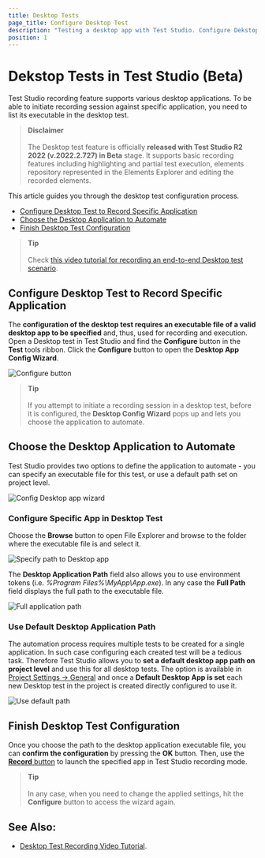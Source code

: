 ```yaml
---
title: Desktop Tests
page_title: Configure Desktop Test
description: "Testing a desktop app with Test Studio. Configure Dekstop Test (Standalone) in Test Studio for automating dekstop application. Create a Dekstop test in Test Studio and record an automated scenario for desktop app. "
position: 1
---
```

# Dekstop Tests in Test Studio (Beta)

Test Studio recording feature supports various desktop applications. To be able to initiate recording session against specific application, you need to list its executable in the desktop test.

> **Disclaimer**
> <br>
> <br>
> The Desktop test feature is officially __released with Test Studio R2 2022 (v.2022.2.727) in Beta__ stage. It supports basic recording features including highlighting and partial test execution, elements repository represented in the Elements Explorer and editing the recorded elements.

This article guides you through the desktop test configuration process.

- [Configure Desktop Test to Record Specific Application](#configure-desktop-test-to-record-specific-application)
- [Choose the Desktop Application to Automate](#choose-the-desktop-application-to-automate)
- [Finish Desktop Test Configuration](#finish-desktop-test-configuration)

> **Tip**
> <br>
> <br>
> Check <a href="https://www.telerik.com/videos/teststudio/test-recorder-for-wpf-video-tutorial-test-studio" target="_blank">this video tutorial for recording an end-to-end Desktop test scenario</a>.

## Configure Desktop Test to Record Specific Application

The __configuration of the desktop test requires an executable file of a valid desktop app to be specified__ and, thus, used for recording and execution. Open a Desktop test in Test Studio and find the __Configure__ button in the __Test__ tools ribbon. Click the __Configure__ button to open the __Desktop App Config Wizard__.

![Configure button](/img/automated-tests/desktop-testing/desktop-test/fig1.png)

> **Tip**
> <br>
> <br>
> If you attempt to initiate a recording session in a desktop test, before it is configured, the __Desktop Config Wizard__ pops up and lets you choose the application to automate.

## Choose the Desktop Application to Automate

Test Studio provides two options to define the application to automate - you can specify an executable file for this test, or use a default path set on project level.

![Config Desktop app wizard](/img/automated-tests/desktop-testing/desktop-test/fig2.png)

### Configure Specific App in Desktop Test

Choose the __Browse__ button to open File Explorer and browse to the folder where the executable file is and select it.

![Specify path to Desktop app](/img/automated-tests/desktop-testing/desktop-test/fig3.png)

The __Desktop Application Path__ field also allows you to use environment tokens (i.e. _%Program Files%\MyApp\App.exe_). In any case the __Full Path__ field displays the full path to the executable file.

![Full application path](/img/automated-tests/desktop-testing/desktop-test/fig4.png)

### Use Default Desktop Application Path

The automation process requires multiple tests to be created for a single application. In such case configuring each created test will be a tedious task. Therefore Test Studio allows you to __set a default desktop app path on project level__ and use this for all desktop tests. The option is available in <a href="/features/project-settings/general" target="_blank">Project Settings -> General</a> and once a __Default Desktop App is set__ each new Desktop test in the project is created directly configured to use it.

![Use default path](/img/automated-tests/desktop-testing/desktop-test/fig5.png)

## Finish Desktop Test Configuration

Once you choose the path to the desktop application executable file, you can __confirm the configuration__ by pressing the __OK__ button. Then, use the <a href="/automated-tests/recording/overview#start-a-recording-session" target="_blank">__Record__ button</a> to launch the specified app in Test Studio recording mode.

> **Tip**
> <br>
> <br>
> In any case, when you need to change the applied settings, hit the __Configure__ button to access the wizard again.

## See Also:

* <a href="https://www.telerik.com/videos/teststudio/test-recorder-for-wpf-video-tutorial-test-studio" target="_blank">Desktop Test Recording Video Tutorial</a>.
